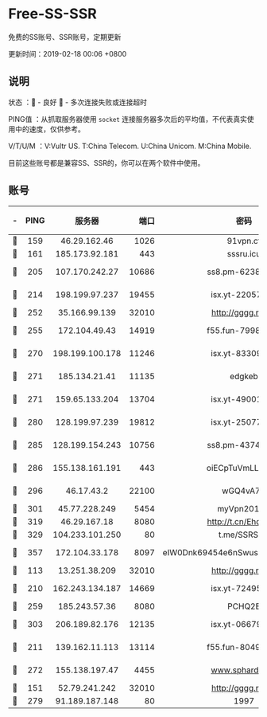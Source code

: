 # Free-SS-SSR

免费的SS账号、SSR账号，定期更新

更新时间：2019-02-18 00:06 +0800

## 说明

状态     ：🙂 - 良好 🙁 - 多次连接失败或连接超时

PING值   ：从抓取服务器使用 `socket` 连接服务器多次后的平均值，不代表真实使用中的速度，仅供参考。

V/T/U/M  ：V:Vultr US. T:China Telecom. U:China Unicom. M:China Mobile.

目前这些账号都是兼容SS、SSR的，你可以在两个软件中使用。

## 账号

|-|PING|服务器|端口|密码|加密方式|区域|V/T/U/M|
|:----:|:----:|:-----:|-----:|:----:|:----:|:----:|:----:|
|🙂|159|46.29.162.46|1026|91vpn.cf|rc4-md5|RU|10↑/10↑/9↓/10↑|
|🙂|161|185.173.92.181|443|sssru.icu|rc4-md5|RU|8↑/9↑/9↑/8↓|
|🙂|205|107.170.242.27|10686|ss8.pm-62386550|aes-256-cfb|US|10↑/10↑/9↓/10↑|
|🙂|214|198.199.97.237|19455|isx.yt-22057435|aes-256-cfb|US|10↑/10↑/10↑/10↑|
|🙂|252|35.166.99.139|32010|http://gggg.rocks|chacha20|US|7↓/9↑/9↑/9↑|
|🙂|255|172.104.49.43|14919|f55.fun-79987734|aes-256-cfb|SG|7↑/9↑/8↓/9↑|
|🙂|270|198.199.100.178|11246|isx.yt-83309105|aes-256-cfb|US|10↑/10↑/10↑/10↑|
|🙂|271|185.134.21.41|11135|edgkeb|aes-256-cfb|GB|10↑/10↑/10↑/10↑|
|🙂|271|159.65.133.204|13704|isx.yt-49001202|aes-256-cfb|SG|10↑/10↑/10↑/10↑|
|🙂|280|128.199.97.239|19812|isx.yt-25077025|aes-256-cfb|SG|10↑/10↑/10↑/10↑|
|🙂|285|128.199.154.243|10756|ss8.pm-43747025|aes-256-cfb|SG|10↑/10↑/9↓/10↑|
|🙂|286|155.138.161.191|443|oiECpTuVmLLxk4Ts|aes-256-cfb|US|9↑/10↑/10↑/10↑|
|🙂|296|46.17.43.2|22100|wGQ4vA7D|aes-256-gcm|RU|4↓/10↑/10↑/10↑|
|🙂|301|45.77.228.249|5454|myVpn2019[]|rc4-md5|GB|10↑/10↑/10↑/10↑|
|🙂|319|46.29.167.18|8080|http://t.cn/EhdmTxe|rc4-md5|RU|10↑/10↑/10↑/10↑|
|🙂|329|104.233.101.250|80|t.me/SSRSUB|rc4-md5|CA|10↑/10↑/10↑/10↑|
|🙂|357|172.104.33.178|8097|eIW0Dnk69454e6nSwuspv9DmS201tQ0D|aes-256-cfb|SG|10↑/10↑/10↑/10↑|
|🙂|113|13.251.38.209|32010|http://gggg.rocks|chacha20|SG|9↑/9↑/9↑/9↑|
|🙂|210|162.243.134.187|14669|isx.yt-72495904|aes-256-cfb|US|10↑/10↑/10↑/10↑|
|🙂|259|185.243.57.36|8080|PCHQ2E|rc4-md5|US|10↑/10↑/7↓/8↓|
|🙂|303|206.189.82.176|12135|isx.yt-06679534|aes-256-cfb|SG|10↑/10↑/10↑/10↑|
|🙂|211|139.162.11.113|13114|f55.fun-80490883|aes-256-cfb|SG|9↑/10↑/9↓/10↑|
|🙁|272|155.138.197.47|4455|www.sphard.com|aes-256-cfb|US|8↑/10↑/9↑/10↑|
|🙁|151|52.79.241.242|32010|http://gggg.rocks|chacha20|KR|10↑/10↑/10↑/10↑|
|🙁|279|91.189.187.148|80|1997|chacha20|US|10↑/10↑/10↑/10↑|
